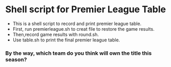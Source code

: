 # Shell script for Premier League Table
* This is a shell script to record and print premier league table.
* First, run premierleague.sh to creat file to restore the game results.
* Then,record game results with round.sh.
* Use table.sh to print the final premier league table.

### By the way, which team do you think will own the title this season?
